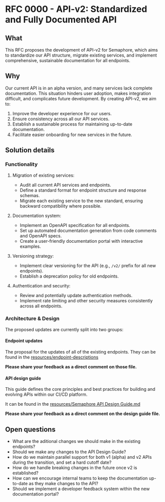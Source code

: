 # RFC 0000 - API-v2: Standardized and Fully Documented API

## What

This RFC proposes the development of API-v2 for Semaphore, which aims to standardize our API structure, migrate existing services, and implement comprehensive, sustainable documentation for all endpoints.

## Why

Our current API is in an alpha version, and many services lack complete documentation. This situation hinders user adoption, makes integration difficult, and complicates future development. By creating API-v2, we aim to:

1. Improve the developer experience for our users.
2. Ensure consistency across all our API services.
3. Establish a sustainable process for maintaining up-to-date documentation.
4. Facilitate easier onboarding for new services in the future.

## Solution details

### Functionality

1. Migration of existing services:
   - Audit all current API services and endpoints.
   - Define a standard format for endpoint structure and response schemas.
   - Migrate each existing service to the new standard, ensuring backward compatibility where possible.

2. Documentation system:
   - Implement an OpenAPI specification for all endpoints.
   - Set up automated documentation generation from code comments and OpenAPI specs.
   - Create a user-friendly documentation portal with interactive examples.

3. Versioning strategy:
   - Implement clear versioning for the API (e.g., `/v2/` prefix for all new endpoints).
   - Establish a deprecation policy for old endpoints.

4. Authentication and security:
   - Review and potentially update authentication methods.
   - Implement rate limiting and other security measures consistently across all endpoints.

### Architecture & Design

The proposed updates are currently split into two groups:

#### Endpoint updates

The proposal for the updates of all of the existing endpoints.
They can be found in the [resources/endpoint-descriptions](./resources/endpoint-descriptions/)

**Please share your feedback as a direct comment on those file.**

#### API design guide

This guide defines the core principles and best practices for building and evolving APIs within our CI/CD platform.

It can be found in the [resources/Semaphore API Design Guide.md](./resources/Semaphore%20API%20Design%20Guide.md)

**Please share your feedback as a direct comment on the design guide file.**

## Open questions

- What are the aditional changes we should make in the existing endpoints?
- Should we make any changes to the API Design Guide?
- How do we maintain parallel support for both v1 (alpha) and v2 APIs during the transition, and set a hard cutoff date?
- How do we handle breaking changes in the future once v2 is established?
- How can we encourage internal teams to keep the documentation up-to-date as they make changes to the API?
- Should we implement a developer feedback system within the new documentation portal?
